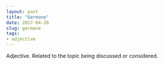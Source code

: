 ```yaml
---
layout: post
title: "Germane"
date: 2017-04-20
slug: germane
tags:
- adjective
---
```


Adjective. Related to the topic being discussed or considered.
